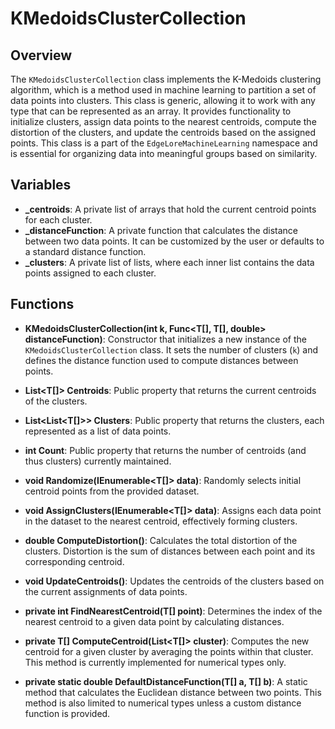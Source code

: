 # KMedoidsClusterCollection

## Overview
The `KMedoidsClusterCollection` class implements the K-Medoids clustering algorithm, which is a method used in machine learning to partition a set of data points into clusters. This class is generic, allowing it to work with any type that can be represented as an array. It provides functionality to initialize clusters, assign data points to the nearest centroids, compute the distortion of the clusters, and update the centroids based on the assigned points. This class is a part of the `EdgeLoreMachineLearning` namespace and is essential for organizing data into meaningful groups based on similarity.

## Variables
- **_centroids**: A private list of arrays that hold the current centroid points for each cluster.
- **_distanceFunction**: A private function that calculates the distance between two data points. It can be customized by the user or defaults to a standard distance function.
- **_clusters**: A private list of lists, where each inner list contains the data points assigned to each cluster.

## Functions
- **KMedoidsClusterCollection(int k, Func<T[], T[], double> distanceFunction)**: Constructor that initializes a new instance of the `KMedoidsClusterCollection` class. It sets the number of clusters (`k`) and defines the distance function used to compute distances between points.
  
- **List<T[]> Centroids**: Public property that returns the current centroids of the clusters.

- **List<List<T[]>> Clusters**: Public property that returns the clusters, each represented as a list of data points.

- **int Count**: Public property that returns the number of centroids (and thus clusters) currently maintained.

- **void Randomize(IEnumerable<T[]> data)**: Randomly selects initial centroid points from the provided dataset.

- **void AssignClusters(IEnumerable<T[]> data)**: Assigns each data point in the dataset to the nearest centroid, effectively forming clusters.

- **double ComputeDistortion()**: Calculates the total distortion of the clusters. Distortion is the sum of distances between each point and its corresponding centroid.

- **void UpdateCentroids()**: Updates the centroids of the clusters based on the current assignments of data points.

- **private int FindNearestCentroid(T[] point)**: Determines the index of the nearest centroid to a given data point by calculating distances.

- **private T[] ComputeCentroid(List<T[]> cluster)**: Computes the new centroid for a given cluster by averaging the points within that cluster. This method is currently implemented for numerical types only.

- **private static double DefaultDistanceFunction(T[] a, T[] b)**: A static method that calculates the Euclidean distance between two points. This method is also limited to numerical types unless a custom distance function is provided.